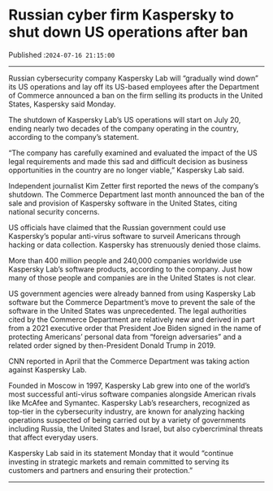 # Russian cyber firm Kaspersky to shut down US operations after ban

Published :`2024-07-16 21:15:00`

---

Russian cybersecurity company Kaspersky Lab will “gradually wind down” its US operations and lay off its US-based employees after the Department of Commerce announced a ban on the firm selling its products in the United States, Kaspersky said Monday.

The shutdown of Kaspersky Lab’s US operations will start on July 20, ending nearly two decades of the company operating in the country, according to the company’s statement.

“The company has carefully examined and evaluated the impact of the US legal requirements and made this sad and difficult decision as business opportunities in the country are no longer viable,” Kaspersky Lab said.

Independent journalist Kim Zetter first reported the news of the company’s shutdown. The Commerce Department last month announced the ban of the sale and provision of Kaspersky software in the United States, citing national security concerns.

US officials have claimed that the Russian government could use Kaspersky’s popular anti-virus software to surveil Americans through hacking or data collection. Kaspersky has strenuously denied those claims.

More than 400 million people and 240,000 companies worldwide use Kaspersky Lab’s software products, according to the company. Just how many of those people and companies are in the United States is not clear.

US government agencies were already banned from using Kaspersky Lab software but the Commerce Department’s move to prevent the sale of the software in the United States was unprecedented. The legal authorities cited by the Commerce Department are relatively new and derived in part from a 2021 executive order that President Joe Biden signed in the name of protecting Americans’ personal data from “foreign adversaries” and a related order signed by then-President Donald Trump in 2019.

CNN reported in April that the Commerce Department was taking action against Kaspersky Lab.

Founded in Moscow in 1997, Kaspersky Lab grew into one of the world’s most successful anti-virus software companies alongside American rivals like McAfee and Symantec. Kaspersky Lab’s researchers, recognized as top-tier in the cybersecurity industry, are known for analyzing hacking operations suspected of being carried out by a variety of governments including Russia, the United States and Israel, but also cybercriminal threats that affect everyday users.

Kaspersky Lab said in its statement Monday that it would “continue investing in strategic markets and remain committed to serving its customers and partners and ensuring their protection.”

---

